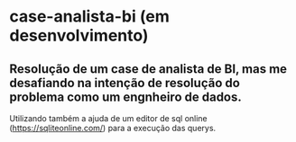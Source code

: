 # case-analista-bi (em desenvolvimento)
## Resolução de um case de analista de BI, mas me desafiando na intenção de resolução do problema como um engnheiro de dados.
Utilizando também a ajuda de um editor de sql online (https://sqliteonline.com/) para a execução das querys.
